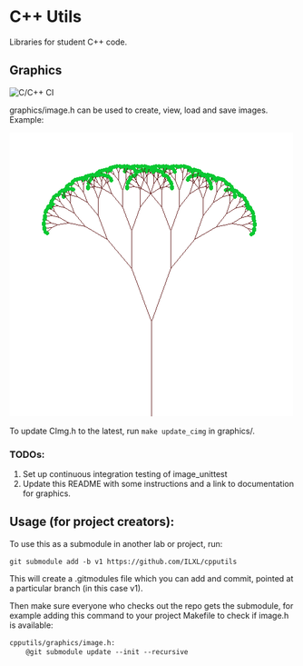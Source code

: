 # C++ Utils

Libraries for student C++ code.

## Graphics

![C/C++ CI](https://github.com/ILXL/cpputils/workflows/C/C++%20CI/badge.svg)

graphics/image.h can be used to create, view, load and save images. Example:

![example fractal tree](graphics/example_fractal_tree.png)

To update CImg.h to the latest, run ``make update_cimg`` in graphics/.

### TODOs:
1. Set up continuous integration testing of image_unittest
2. Update this README with some instructions and a link to documentation for graphics.

## Usage (for project creators):

To use this as a submodule in another lab or project, run:

```
git submodule add -b v1 https://github.com/ILXL/cpputils
```

This will create a .gitmodules file which you can add and commit, pointed at a particular
branch (in this case v1).

Then make sure everyone who checks out the repo gets the submodule, for example adding this
command to your project Makefile to check if image.h is available:

```
cpputils/graphics/image.h:
	@git submodule update --init --recursive
```
